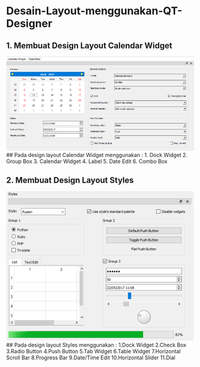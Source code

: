 # Desain-Layout-menggunakan-QT-Designer
## 1. Membuat Design Layout Calendar Widget
<img src = "https://github.com/rachmawukir/Desain-Layout-menggunakan-QT-Designer/blob/main/Calendar_Widget.png">
## Pada design layout Calendar Widget menggunakan :
1. Dock Widget
2. Group Box
3. Calendar Widget
4. Label
5. Date Edit
6. Combo Box

## 2. Membuat Design Layout Styles
<img src = "https://github.com/rachmawukir/Desain-Layout-menggunakan-QT-Designer/blob/main/Styles.png">
## Pada design layout Styles menggunakan :
1.Dock Widget
2.Check Box
3.Radio Button
4.Push Button
5.Tab Widget
6.Table Widget
7.Horizontal Scroll Bar
8.Progress Bar
9.Date/Time Edit
10.Horizontal Slider
11.Dial
